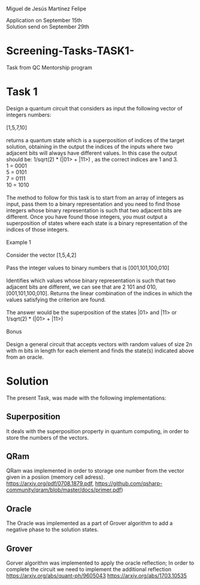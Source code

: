 Miguel de Jesús Martínez Felipe

Application on September 15th
<br>
Solution send on September 29th

# Screening-Tasks-TASK1-
Task from QC Mentorship program

# Task 1

Design a quantum circuit that considers as input the following vector of integers numbers: 
<br>
<br>
[1,5,7,10]
<br>
<br>
returns a quantum state which is a superposition of indices of the target solution, obtaining in the output the indices of the inputs where two adjacent bits will always have different values. In this case the output should be: 1/sqrt(2) * (|01> + |11>) , as the correct indices are 1 and 3.
<br>
1 = 0001
<br>
5 = 0101
<br>
7 = 0111
<br>
10 = 1010
<br>
<br>
The method to follow for this task is to start from an array of integers as input, pass them to a binary representation and you need to find those integers whose binary representation is such that two adjacent bits are different. Once you have found those integers, you must output a superposition of states where each state is a binary representation of the indices of those integers.
<br>
<br>
Example 1
<br>
<br>
Consider the vector [1,5,4,2]
<br>
<br>
Pass the integer values to binary numbers that is [001,101,100,010]
<br>
<br>
Identifies which values whose binary representation is such that two adjacent bits are different, we can see that are 2 101 and 010, [001,101,100,010].
Returns the linear combination of the indices in which the values satisfying the criterion are found.
<br>
<br>
 The answer would be the superposition of the states |01> and |11> or 1/sqrt(2) * (|01> + |11>)
<br>
<br> 
 Bonus
<br>
<br>
Design a general circuit that accepts vectors with random values of size 2n with m bits in length for each element and finds the state(s) indicated above from an oracle.
 
 # Solution
 The present Task, was made with the following implementations:
 
 ## Superposition
 It deals with the superposition property in quantum computing, in order to store the numbers of the vectors.
 ## QRam
 QRam was implemented in order to storage one number from the vector given in a posiion (memory cell adress).
 <br>
 https://arxiv.org/pdf/0708.1879.pdf, https://github.com/qsharp-community/qram/blob/master/docs/primer.pdf)
 ## Oracle
 The Oracle was implemented as a part of Grover algorithm to add a negative phase to the solution states. 
 ## Grover
Gorver algorithm was implemented to apply the oracle reflection; In order to complete the circuit we need to implement the additional reflection
 https://arxiv.org/abs/quant-ph/9605043 https://arxiv.org/abs/1703.10535
